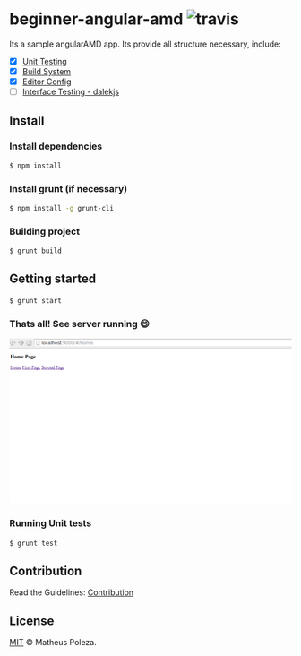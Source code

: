 # beginner-angular-amd  ![travis](https://travis-ci.org/matheuspoleza/beginner-angular-amd.svg?branch=master)

Its a sample angularAMD app. Its provide all structure necessary, include:
- [x] [Unit Testing](#unit)
- [x] [Build System](#build)
- [x] [Editor Config](#editor)
- [ ] [Interface Testing - dalekjs](#interface)

## Install

### Install dependencies

```sh
$ npm install
```
### Install grunt (if necessary)

```sh
$ npm install -g grunt-cli
```

### Building project

```sh
$ grunt build
```

## Getting started

```sh
$ grunt start
```

### Thats all! See server running :smile:
![server running](assets/localhost.png)

### Running Unit tests

```sh
$ grunt test
```

## Contribution

Read the Guidelines:
[Contribution](https://github.com/matheuspoleza/begginer-amd/blob/master/CONTRIBUTING.md)

## License

[MIT](https://github.com/fdaciuk/licenses/blob/master/MIT-LICENSE.md) © Matheus Poleza.
